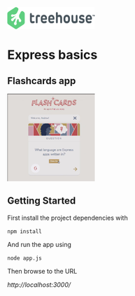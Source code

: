 <img src='readme-images/treehouse.png' width='200' height='50' alt=' logo'/>

# Express basics 

## Flashcards app

<img src='readme-images/front.jpeg' width='200' height='200' alt='project preview'/>

## Getting Started

First install the project dependencies with 

```
npm install
```

And run the app using 

```
node app.js
```

Then browse to the URL 

*http://localhost:3000/*